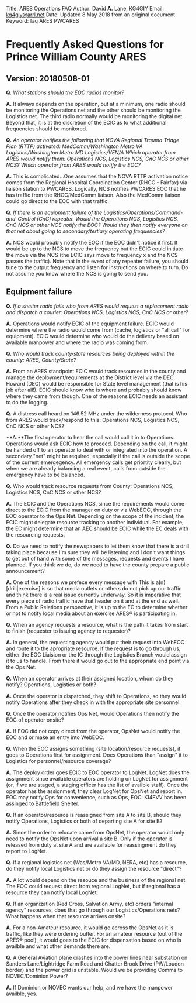 Title: ARES Operations FAQ
Author: David **A.** Lane, KG4GIY
Email: kg4giy@arrl.net
Date: Updated 8 May 2018 from an original document
Keyword: faq ARES PWCARES 

# Frequently Asked Questions for Prince William County ARES
Version: 20180508-01
---

**Q.** _What stations should the EOC radios monitor?_

**A.** It always depends on the operation, but at a minimum, one radio should be monitoring the Operations net and the other should be monitoring the Logistics net. The third radio normally would be monitoring the digital net. Beyond that, it is at the discretion of the ECIC as to what additional frequencies should be monitored.

**Q.** _An operator notifies the following that NOVA Regional Trauma Triage Plan (RTTP) activated: MedComm/Washington Metro VA Logistics/Washington Metro MD Logistics/VEN/A Which operator from ARES would notify them: Operations NCS, Logistics NCS, CnC NCS or other NCS? Which operator from ARES would notify the EOC?_

**A.** This is complicated...One assumes that the NOVA RTTP activation notice comes from the Regional Hospital Coordination Center (RHCC - Fairfax) via liaison station to PWCARES. Logically, NCS notifies PWCARES EOC that he has traffic from the RHCC/MedComm liaison. Also the MedComm liaison could go direct to the EOC with that traffic. 

**Q.** _If there is an equipment failure of the Logistics/Operations/Command-and-Control (CnC) repeater. Would the Operations NCS, Logistics NCS, CnC NCS or other NCS notify the EOC? Would they then notify everyone on that net about going to secondary/tertiary operating frequencies?_

**A.** NCS would probably notify the EOC if the EOC didn't notice it first. It would be up to the NCS to move the frequency but the ECIC could initiate the move via the NCS (the ECIC says move to frequency x and the NCS passes the traffic). Note that in the event of any repeater failure, you should tune to the output frequency and listen for instructions on where to turn. Do not assume you know where the NCS is going to send you. 

## Equipment failure

**Q.** _If a shelter radio fails who from ARES would request a replacement radio and dispatch a courier: Operations NCS, Logistics NCS, CnC NCS or other?_

**A.** Operations would notify ECIC of the equipment failure. ECIC would determine where the radio would come from (cache, logistics or "all call" for equipment). ECIC would determine who would do the delivery based on available manpower and where the radio was coming from.

**Q.** _Who would track county/state resources being deployed within the county: ARES, County/State?_

**A.** From an ARES standpoint ECIC would track resources in the county and manage the deployment/requirements at the District level via the DEC. Howard (DEC) would be responsible for State level management (that is his job after all!). ECIC should know who is where and probably should know where they came from though. One of the reasons ECIC needs an assistant to do the logging.

**Q.** A distress call heard on 146.52 MHz under the wilderness protocol. Who from ARES would track/respond to this: Operations NCS, Logistics NCS, CnC NCS or other NCS?

**A.**The first operator to hear the call would call it in to Operations. Operations would ask ECIC how to proceed. Depending on the call, it might be handed off to an operator to deal with or integrated into the operation. A secondary "net" might be required, especially if the call is outside the scope of the current emergegency. All emergency calls get priortity clearly, but when we are already balancing a real event, calls from outside the emergency have to be balanced.

**Q.** Who would track resource requests from County: Operations NCS, Logistics NCS, CnC NCS or other NCS?

**A.** The ECIC and the Operations NCS, since the requirements would come direct to the ECIC from the manager on duty or via WebEOC, through the EOC operator to the Ops Net. Depending on the scope of the incident, the ECIC might delegate resource tracking to another individual. For example, the EC might determine that an AEC should be ECIC while the EC deals with the resourcing requests.

**Q.** Do we need to notify the newspapers to let them know that there is a drill taking place because I'm sure they will be listening and I don't want things to get out of hand with some of the messages, requests and events I have planned. If you think we do, do we need to have the county prepare a public announcement?

**A.** One of the reasons we prefece every message with This is a(n) [drill|exercise] is so that media outlets or others do not pick up our traffic and think there is a real issue currently underway. So it is imperative that every piece of radio traffic have that header on it and at the end as well. From a Public Relations perspective, it is up to the EC to determine whether or not to notify local media about an exercise ARES® is participating in.

**Q.** When an agency requests a resource, what is the path it takes from start to finish (requester to issuing agency to requester)?

**A.** In general, the requesting agency would put their request into WebEOC and route it to the apropriate resource. If the request is to go through us, either the EOC Liaision or the IC through the Logistics Branch would assign it to us to handle. From there it would go out to the appropriate end point via the Ops Net.

**Q.** When an operator arrives at their assigned location, whom do they notify? Operations, Logistics or both?

**A.** Once the operator is dispatched, they shift to Operations, so they would notify Operations after they check in with the appropriate site personnel.

**Q.** Once the operator notifies Ops Net, would Operations then notify the EOC of operator onsite?

**A.** If EOC did not copy direct from the operator, OpsNet would notify the EOC and or make an entry into WebEOC.

**Q.** When the EOC assigns something (site location/resource requests), it goes to Operations first for assignment. Does Operations than "assign" it to Logistics for personnel/resource coverage?

**A.** The deploy order goes ECIC to EOC operator to LogNet. LogNet does the assignment since available operators are holding on LogNet for assignment (or, if we are staged, a staging officer has the list of availble staff). Once the operator has the assignment, they clear LogNet for OpsNet and report in. EOC may notify Ops for convenience, such as Ops, EOC. KI4FVV has been assinged to Battlefield Shelter.

**Q.** If an operator/resource is reassigned from site A to site B, should they notify Operations, Logistics or both of departing site A for site B?

**A.** Since the order to relocate came from OpsNet, the operator would only need to notify the OpsNet upon arrival a site B. Only if the operator is released from duty at site A and are available for reassingment do they report to LogNet.

**Q.** If a regional logistics net (Was/Metro VA/MD, NERA, etc) has a resource, do they notify local Logistics net or do they assign the resource "direct"?

**A.** A lot would depend on the resouce and the business of the regional net. The EOC could request direct from regional LogNet, but if regional has a resource they can notify local LogNet.

**Q.** If an organization (Red Cross, Salvation Army, etc) orders "internal agency" resources, does that go through our Logistics/Operations nets? What happens when that resource arrives onsite?

**A.** For a non-Amateur resource, it would go across the OpsNet as it is traffic, like they were ordering butter. For an amateur resource (out of the ARES® pool), it would goes to the ECIC for dispensation based on who is availble and what other demands there are.

**Q.** A General Aviation plane crashes into the power lines near substation on Sanders Lane/Lightridge Farm Road and Chatter Brook Drive (PW/Loudon border) and the power grid is unstable. Would we be providing Comms to NOVEC/Dominion Power?

**A.** If Dominion or NOVEC wants our help, and we have the manpower availble, yes.

